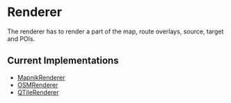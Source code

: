 # Renderer #

The renderer has to render a part of the map, route overlays, source, target and POIs.

## Current Implementations ##

  * [MapnikRenderer](MapnikRenderer.md)
  * [OSMRenderer](OSMRenderer.md)
  * [QTileRenderer](QTileRenderer.md)